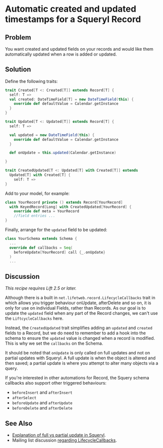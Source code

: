 Automatic created and updated timestamps for a Squeryl Record
=============================================================

Problem
-------

You want created and updated fields on your records and would like them automatically updated when a row is added or updated.

Solution
--------

Define the following traits:

```scala
trait Created[T <: Created[T]] extends Record[T] {
  self: T =>
  val created: DateTimeField[T] = new DateTimeField(this) { 
    override def defaultValue = Calendar.getInstance
  }
}

trait Updated[T <: Updated[T]] extends Record[T] {
  self: T =>

  val updated = new DateTimeField(this) { 
    override def defaultValue = Calendar.getInstance
  }

  def onUpdate = this.updated(Calendar.getInstance)

}

trait CreatedUpdated[T <: Updated[T] with Created[T]] extends 
  Updated[T] with Created[T] { 
    self: T => 
}
```

Add to your model, for example: 

```scala
class YourRecord private () extends Record[YourRecord] 
  with KeyedRecord[Long] with CreatedUpdated[YourRecord] {
    override def meta = YourRecord
    //field entries ...
}
```

Finally, arrange for the `updated` field to be updated:

```scala
class YourSchema extends Schema {
  ...
  override def callbacks = Seq(       
    beforeUpdate[YourRecord] call {_.onUpdate} 
  ) 
  ... 
```

Discussion
----------

_This recipe requires Lift 2.5 or later._

Although there is a built in `net.lifetweb.record.LifecycleCallbacks` trait in which allows you trigger behaviour onUpdate, afterDelete and so on, it is only for use on individual Fields, rather than Records. As our goal is to update the `updated` field when any part of the Record changes, we can't use the `LiftcycleCallbacks` here.

Instead, the `CreatedUpdated` trait simplifies adding an `updated` and `created` fields to a Record, but we do need to remember to add a hook into the schema to ensure the `updated` value is changed when a record is modified.  This is why we set the `callbacks` on the Schema.

It should be noted that `onUpdate` is only called on full updates and not on partial updates with Squeryl. A full update is when the object is altered and then saved; a partial update is where you attempt to alter many objects via a query. 

If you're interested in other automations for Record, the Squery schema callbacks also support other triggered behaviours:

* `beforeInsert` and `afterInsert`
* `afterSelect`
* `beforeUpdate` and `afterUpdate`
* `beforeDelete` and `afterDelete`


See Also
--------

* [Explanation of full vs partial update in Squeryl](http://squeryl.org/inserts-updates-delete.html).
* Mailing list discussion [regarding LifecycleCallbacks](https://groups.google.com/d/msg/liftweb/G4U14pQbZZ4/V24YvhUPvEEJ).
